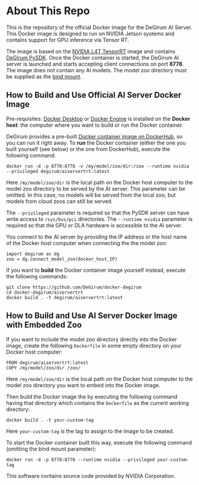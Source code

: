 # About This Repo

This is the repository of the official Docker image for the DeGirum AI Server. This Docker image is designed to run on NVIDIA Jetson systems and contains support for GPU inference via Tensor RT.

The image is based on the [NVIDIA L4T TensorRT](https://catalog.ngc.nvidia.com/orgs/nvidia/containers/l4t-tensorrt) image and contains [DeGirum PySDK](https://degirum.github.io/simple/degirum/index.html).
Once the Docker container is started, the DeGirum AI server is launched and starts accepting client connections on port **8778**.
The image does not contain any AI models. The model zoo directory must be supplied as the [bind mount](https://docs.docker.com/storage/bind-mounts/).

## How to Build and Use Official AI Server Docker Image

Pre-requisites: [Docker Desktop](https://www.docker.com/get-started/) or [Docker Engine](https://docs.docker.com/engine/install/) is installed on the **Docker host**: the computer where you want 
to build or run the Docker container.

DeGirum provides a pre-built [Docker container image on DockerHub](https://hub.docker.com/r/degirum/aiservertrt), so you can run it right away.
To **run** the Docker container (either the one you built yourself (see below) or the one from DockerHub), execute the following command:

    docker run -d -p 8778:8778 -v /my/model/zoo/dir:/zoo --runtime nvidia --privileged degirum/aiservertrt:latest

Here `/my/model/zoo/dir` is the local path on the Docker host computer to the model zoo directory to be served by the AI server. This parameter can be omitted. In this case, no models will be served from the local zoo, but models from cloud zoos can still be served.

The `--privileged` parameter is required so that the PySDK server can have write access to `/sys/bus/pci` directories.
The `--runtime nvidia` parameter is required so that the GPU or DLA hardware is accessible to the AI server.

You connect to the AI server by providing the IP address or the host name of the Docker host computer when connecting the the model zoo:

    import degirum as dg
    zoo = dg.connect_model_zoo(docker_host_IP)

If you want to **build** the Docker container image yourself instead, execute the following commands:

    git clone https://github.com/DeGirum/docker-degirum
    cd docker-degirum/aiservertrt
    docker build . -t degirum/aiservertrt:latest

## How to Build and Use AI Server Docker Image with Embedded Zoo

If you want to include the model zoo directory directly into the Docker image, create the following `Dockerfile` in some empty directory on your Docker host computer:

    FROM degirum/aiservertrt:latest
    COPY /my/model/zoo/dir /zoo/

Here `/my/model/zoo/dir` is the local path on the Docker host computer to the model zoo directory you want to embed into the Docker image.

Then build the Docker image the by executing the following command having that directory which contains the `Dockerfile` as the current working directory:
    
    docker build . -t your-custom-tag
    
Here `your-custom-tag` is the tag to assign to the image to be created.
    
To start the Docker container built this way, execute the following command (omitting the bind mount parameter):

    docker run -d -p 8778:8778 --runtime nvidia --privileged your-custom-tag

This software contains source code provided by NVIDIA Corporation.
